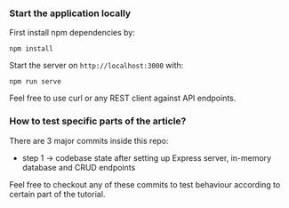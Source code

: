 ### Start the application locally

First install npm dependencies by:

`npm install`

Start the server on `http://localhost:3000` with:

`npm run serve`

Feel free to use curl or any REST client against API endpoints.

### How to test specific parts of the article?

There are 3 major commits inside this repo:

- step 1 -> codebase state after setting up Express server, in-memory database and CRUD endpoints

Feel free to checkout any of these commits to test behaviour according to certain part of the tutorial.